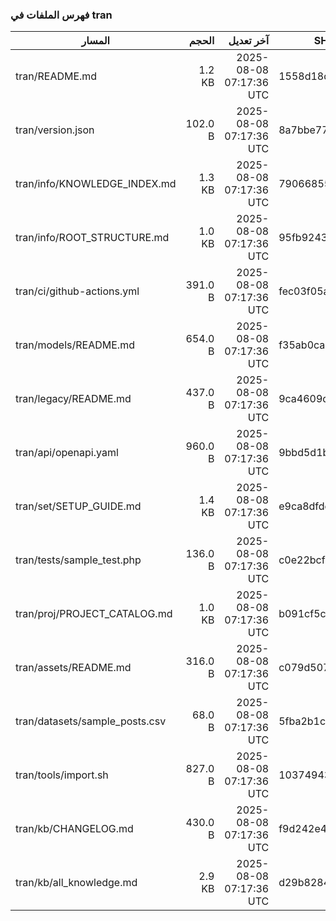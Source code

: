 ### فهرس الملفات في tran
| المسار | الحجم | آخر تعديل | SHA256 |
|---|---:|---:|---|
| tran/README.md | 1.2 KB | 2025-08-08 07:17:36 UTC | 1558d18d379cf561… |
| tran/version.json | 102.0 B | 2025-08-08 07:17:36 UTC | 8a7bbe7729f0f6bd… |
| tran/info/KNOWLEDGE_INDEX.md | 1.3 KB | 2025-08-08 07:17:36 UTC | 790668552ed60ec1… |
| tran/info/ROOT_STRUCTURE.md | 1.0 KB | 2025-08-08 07:17:36 UTC | 95fb924302c2e3e0… |
| tran/ci/github-actions.yml | 391.0 B | 2025-08-08 07:17:36 UTC | fec03f05a6192d7f… |
| tran/models/README.md | 654.0 B | 2025-08-08 07:17:36 UTC | f35ab0cae37c70e8… |
| tran/legacy/README.md | 437.0 B | 2025-08-08 07:17:36 UTC | 9ca4609de507f391… |
| tran/api/openapi.yaml | 960.0 B | 2025-08-08 07:17:36 UTC | 9bbd5d1b63b44bfa… |
| tran/set/SETUP_GUIDE.md | 1.4 KB | 2025-08-08 07:17:36 UTC | e9ca8dfde687d576… |
| tran/tests/sample_test.php | 136.0 B | 2025-08-08 07:17:36 UTC | c0e22bcf673dae63… |
| tran/proj/PROJECT_CATALOG.md | 1.0 KB | 2025-08-08 07:17:36 UTC | b091cf5c401c45a4… |
| tran/assets/README.md | 316.0 B | 2025-08-08 07:17:36 UTC | c079d5072e26880c… |
| tran/datasets/sample_posts.csv | 68.0 B | 2025-08-08 07:17:36 UTC | 5fba2b1ce2de9c5f… |
| tran/tools/import.sh | 827.0 B | 2025-08-08 07:17:36 UTC | 10374943814290a3… |
| tran/kb/CHANGELOG.md | 430.0 B | 2025-08-08 07:17:36 UTC | f9d242e4d6c91cf4… |
| tran/kb/all_knowledge.md | 2.9 KB | 2025-08-08 07:17:36 UTC | d29b8284ab0f66a5… |
